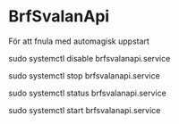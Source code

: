 # BrfSvalanApi

För att fnula med automagisk uppstart

sudo systemctl disable brfsvalanapi.service

sudo systemctl stop brfsvalanapi.service

sudo systemctl status brfsvalanapi.service

sudo systemctl start brfsvalanapi.service

